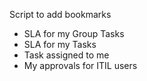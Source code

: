 Script to add bookmarks
- SLA for my Group Tasks
- SLA for my Tasks
- Task assigned to me
- My approvals
for ITIL users
